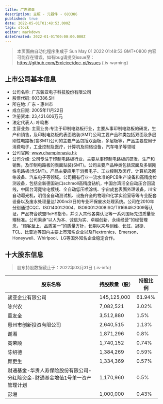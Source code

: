 ```yaml
---
title: 广东骏亚
description: 主板 - 元器件 - 603386
published: true
date: 2022-05-01T01:48:53.000Z
tags: stock
editor: markdown
dateCreated: 2022-01-01T00:00:00.000Z
---
```


> 本页面由自动化程序生成于 Sun May 01 2022 01:48:53 GMT+0800
> 内容可能存在错误，如有bug请提交issue至：https://github.com/Eroleice/doc-pi/issues
{.is-warning}

## 上市公司基本信息
- 公司名称: 广东骏亚电子科技股份有限公司
- 股票代码: 603386.SH
- 所在地: 广东 - 惠州市
- 成立日期: 2005年11月22日
- 注册资本: 23,431.606万元
- 法定代表人: 叶晓彬
- 主营业务: 主营业务:专注于印制电路板行业，主要从事印制电路板的研发，生产和销售，及印制电路板的表面贴装(SMT)公司主要产品种类包括双面及多层刚性电路板(含SMT)公司的主要产品包括双面板，多层板等，产品主要应用于消费电子，工业控制及医疗，计算机及网络设备，汽车电子等领域
- 公司官网: www.championasia.hk
- 公司介绍: 公司专注于印制电路板行业，主要从事印制电路板的研发、生产和销售，及印制电路板的表面贴装(SMT)。公司主要产品种类包括双面及多层刚性电路板(含SMT)。产品主要应用于消费电子、工业控制及医疗、计算机及网络设备、汽车电子等领域。公司拥有行业一流水准的PCB生产设备和高精度检测设备，包括全新德国进口schmoll高精度钻机，中国台湾活全自动压合回流线，中国台湾竟铭电镀线、全自动低压喷涂线、宇宙成套表面外理设备，川宝自动曝光机，明信全自动测试机、设施齐全的物理和化学实验室等等专业配套设备以及废水处理量达1200m3/日的专业环保废水处理系统。公司在2010年分别通过CQC、ISO14001:2004、ISO9001:2008ISO/TS16949:2009等认证，产品符合欧盟RoHS指令，并引入其他各类认证等一系列国际先进质量管理标准。公司秉承“以人为本、诚信为实、卓越创新、永续经营”的经营理念，“顾客至上、品质第一”的质量方针，长期以来与创维、长虹、冠捷、TCL、比亚迪等国内主要上市知名企业以及Flextronics、Emerson、Honeywell、Whirlpool、LG等国外知名企业稳定合作。


## 十大股东信息
> 股东持股数据截止于：2022年03月31日
{.is-info}

| 股东名称 | 持股数量（股） | 持股比例 |
| --- | --- | --- |
| 骏亚企业有限公司 | 145,125,000 | 61.94% |
| 陈兴农 | 7,082,521 | 3.02% |
| 董友全 | 3,512,880 | 1.5% |
| 惠州市创新投资有限公司 | 2,640,515 | 1.13% |
| 谢湘 | 1,871,296 | 0.8% |
| 高荣顺 | 1,740,152 | 0.74% |
| 陈绍德 | 1,384,269 | 0.59% |
| 颜更生 | 1,334,369 | 0.57% |
| 财通基金-华贵人寿保险股份有限公司-分红险资金-财通基金增值1号单一资产管理计划 | 1,170,960 | 0.5% |
| 彭湘 | 1,000,000 | 0.43% |




